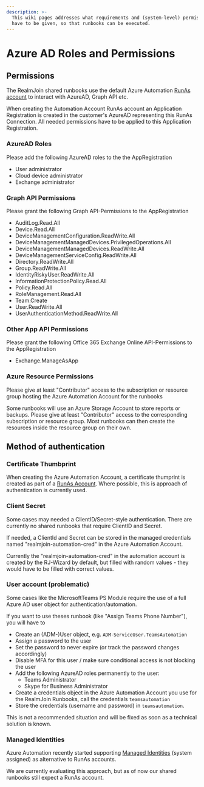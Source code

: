 ```yaml
---
description: >-
  This wiki pages addresses what requirements and (system-level) permissions
  have to be given, so that runbooks can be executed.
---
```


# Azure AD Roles and Permissions

## Permissions

The RealmJoin shared runbooks use the default Azure Automation [RunAs account](https://docs.microsoft.com/en-us/azure/automation/manage-runas-account) to interact with AzureAD, Graph API etc.

When creating the Automation Account RunAs account an Application Registration is created in the customer's AzureAD representing this RunAs Connection. All needed permissions have to be applied to this Application Registration.

### AzureAD Roles

Please add the following AzureAD roles to the the AppRegistration

* User administrator
* Cloud device administrator
* Exchange administrator

### Graph API Permissions

Please grant the following Graph API-Permissions to the AppRegistration

* AuditLog.Read.All
* Device.Read.All
* DeviceManagementConfiguration.ReadWrite.All
* DeviceManagementManagedDevices.PrivilegedOperations.All
* DeviceManagementManagedDevices.ReadWrite.All
* DeviceManagementServiceConfig.ReadWrite.All
* Directory.ReadWrite.All
* Group.ReadWrite.All
* IdentityRiskyUser.ReadWrite.All
* InformationProtectionPolicy.Read.All
* Policy.Read.All
* RoleManagement.Read.All
* Team.Create
* User.ReadWrite.All
* UserAuthenticationMethod.ReadWrite.All

### Other App API Permissions

Please grant the following Office 365 Exchange Online API-Permissions to the AppRegistration

* Exchange.ManageAsApp

### Azure Resource Permissions

Please give at least "Contributor" access to the subscription or resource group hosting the Azure Automation Account for the runbooks

Some runbooks will use an Azure Storage Account to store reports or backups. Please give at least "Contributor" access to the corresponding subscription or resource group. Most runbooks can then create the resources inside the resource group on their own.

## Method of authentication

### Certificate Thumbprint

When creating the Azure Automation Account, a certificate thumprint is created as part of a [RunAs Account](https://docs.microsoft.com/en-us/azure/automation/manage-runas-account). Where possible, this is approach of authentication is currently used.

### Client Secret

Some cases may needed a ClientID/Secret-style authentication. There are currently no shared runbooks that require ClientID and Secret.

If needed, a ClientId and Secret can be stored in the managed credentials named "realmjoin-automation-cred" in the Azure Automation Account.

Currently the "realmjoin-automation-cred" in the automation account is created by the RJ-Wizard by default, but filled with random values - they would have to be filled with correct values.

### User account (problematic)

Some cases like the MicrosoftTeams PS Module require the use of a full Azure AD user object for authentication/automation.

If you want to use theses runbook (like "Assign Teams Phone Number"), you will have to

* Create an (ADM-)User object, e.g. `ADM-ServiceUser.TeamsAutomation`
* Assign a password to the user
* Set the password to never expire (or track the password changes accordingly)
* Disable MFA for this user / make sure conditional access is not blocking the user
* Add the following AzureAD roles permanently to the user:
  * Teams Administrator
  * Skype for Business Administrator
* Create a credentials object in the Azure Automation Account you use for the RealmJoin Runbooks, call the credentials `teamsautomation`
* Store the credentials (username and password) in `teamsautomation`.

This is not a recommended situation and will be fixed as soon as a technical solution is known.

### Managed Identities

Azure Automation recently started supporting [Managed Identities](https://docs.microsoft.com/en-us/azure/automation/enable-managed-identity-for-automation) (system assigned) as alternative to RunAs accounts.&#x20;

We are currently evaluating this approach, but as of now our shared runbooks still expect a RunAs account.
